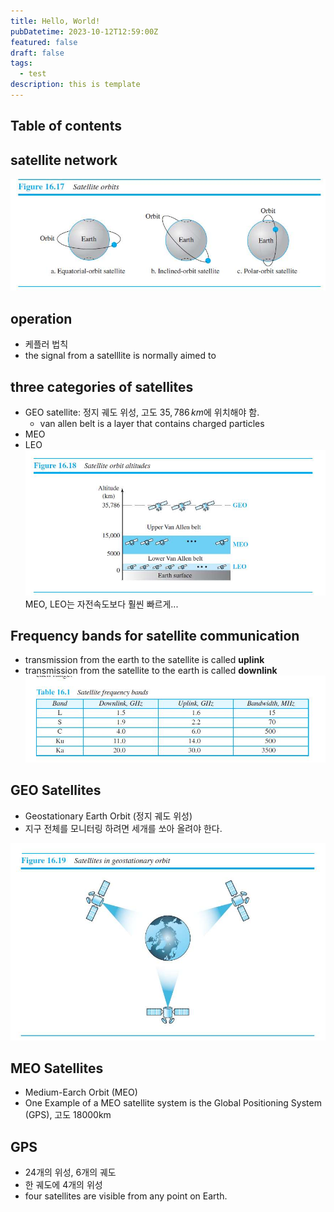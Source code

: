 ```yaml
---
title: Hello, World!
pubDatetime: 2023-10-12T12:59:00Z
featured: false
draft: false
tags:
  - test
description: this is template
---
```


## Table of contents

## satellite network

![](/src/assets/image/satellite-network-1697083175366.jpeg)

## operation

- 케플러 법칙
- the signal from a satelllite is normally aimed to

## three categories of satellites

- GEO satellite: 정지 궤도 위성, 고도 $35,786\,km$에 위치해야 함.
  - van allen belt is a layer that contains charged particles
- MEO
- LEO
  ![](/src/assets/image/satellite-network-1697083437810.jpeg)
  MEO, LEO는 자전속도보다 훨씬 빠르게...

## Frequency bands for satellite communication

- transmission from the earth to the satellite is called **uplink**
- transmission from the satellite to the earth is called **downlink**
  ![](/src/assets/image/satellite-network-1697083505915.jpeg)

## GEO Satellites

- Geostationary Earth Orbit (정지 궤도 위성)
- 지구 전체를 모니터링 하려면 세개를 쏘아 올려야 한다.

![](/src/assets/image/satellite-network-1697083611509.jpeg)

## MEO Satellites

- Medium-Earch Orbit (MEO)
- One Example of a MEO satellite system is the Global Positioning System (GPS), 고도 18000km

## GPS

- 24개의 위성, 6개의 궤도
- 한 궤도에 4개의 위성
- four satellites are visible from any point on Earth.
